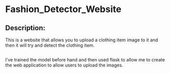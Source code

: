 # Fashion_Detector_Website

## Description:

This is a website that allows you to upload a clothing item image to it and then it will try and detect the clothing item.

## 
I've trained the model before hand and then used flask to allow me to create the web application to allow users to upload the images.
